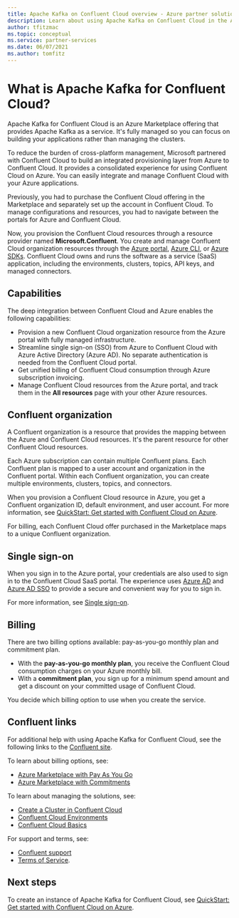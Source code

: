 ```yaml
---
title: Apache Kafka on Confluent Cloud overview - Azure partner solutions
description: Learn about using Apache Kafka on Confluent Cloud in the Azure Marketplace.
author: tfitzmac
ms.topic: conceptual
ms.service: partner-services
ms.date: 06/07/2021
ms.author: tomfitz
---
```


# What is Apache Kafka for Confluent Cloud?

Apache Kafka for Confluent Cloud is an Azure Marketplace offering that provides Apache Kafka as a service. It's fully managed so you can focus on building your applications rather than managing the clusters.

To reduce the burden of cross-platform management, Microsoft partnered with Confluent Cloud to build an integrated provisioning layer from Azure to Confluent Cloud. It provides a consolidated experience for using Confluent Cloud on Azure. You can easily integrate and manage Confluent Cloud with your Azure applications.

Previously, you had to purchase the Confluent Cloud offering in the Marketplace and separately set up the account in Confluent Cloud. To manage configurations and resources, you had to navigate between the portals for Azure and Confluent Cloud.

Now, you provision the Confluent Cloud resources through a resource provider named **Microsoft.Confluent**. You create and manage Confluent Cloud organization resources through the [Azure portal](https://portal.azure.com/), [Azure CLI](/cli/azure/), or [Azure SDKs](/azure#languages-and-tools). Confluent Cloud owns and runs the software as a service (SaaS) application, including the environments, clusters, topics, API keys, and managed connectors.

## Capabilities

The deep integration between Confluent Cloud and Azure enables the following capabilities:

- Provision a new Confluent Cloud organization resource from the Azure portal with fully managed infrastructure.
- Streamline single sign-on (SSO) from Azure to Confluent Cloud with Azure Active Directory (Azure AD). No separate authentication is needed from the Confluent Cloud portal.
- Get unified billing of Confluent Cloud consumption through Azure subscription invoicing.
- Manage Confluent Cloud resources from the Azure portal, and track them in the **All resources** page with your other Azure resources.

## Confluent organization

A Confluent organization is a resource that provides the mapping between the Azure and Confluent Cloud resources. It's the parent resource for other Confluent Cloud resources.

Each Azure subscription can contain multiple Confluent plans. Each Confluent plan is mapped to a user account and organization in the Confluent portal. Within each Confluent organization, you can create multiple environments, clusters, topics, and connectors.

When you provision a Confluent Cloud resource in Azure, you get a Confluent organization ID, default environment, and user account. For more information, see [QuickStart: Get started with Confluent Cloud on Azure](create.md).

For billing, each Confluent Cloud offer purchased in the Marketplace maps to a unique Confluent organization.

## Single sign-on

When you sign in to the Azure portal, your credentials are also used to sign in to the Confluent Cloud SaaS portal. The experience uses [Azure AD](../../active-directory/fundamentals/active-directory-whatis.md) and [Azure AD SSO](../../active-directory/manage-apps/what-is-single-sign-on.md) to provide a secure and convenient way for you to sign in.

For more information, see [Single sign-on](manage.md#single-sign-on).

## Billing

There are two billing options available: pay-as-you-go monthly plan and commitment plan.

- With the **pay-as-you-go monthly plan**, you receive the Confluent Cloud consumption charges on your Azure monthly bill.
- With a **commitment plan**, you sign up for a minimum spend amount and get a discount on your committed usage of Confluent Cloud.

You decide which billing option to use when you create the service.

## Confluent links

For additional help with using Apache Kafka for Confluent Cloud, see the following links to the [Confluent site](https://docs.confluent.io/home/overview.html).

To learn about billing options, see:

* [Azure Marketplace with Pay As You Go](https://docs.confluent.io/cloud/current/billing/ccloud-azure-payg.html)
* [Azure Marketplace with Commitments](https://docs.confluent.io/cloud/current/billing/ccloud-azure-ubb.html)

To learn about managing the solutions, see:

* [Create a Cluster in Confluent Cloud](https://docs.confluent.io/cloud/current/clusters/create-cluster.html)
* [Confluent Cloud Environments](https://docs.confluent.io/current/cloud/using/environments.html)
* [Confluent Cloud Basics](https://docs.confluent.io/current/cloud/using/cloud-basics.html)

For support and terms, see:

* [Confluent support](https://support.confluent.io)
* [Terms of Service](https://www.confluent.io/confluent-cloud-tos).

## Next steps

To create an instance of Apache Kafka for Confluent Cloud, see [QuickStart: Get started with Confluent Cloud on Azure](create.md).
